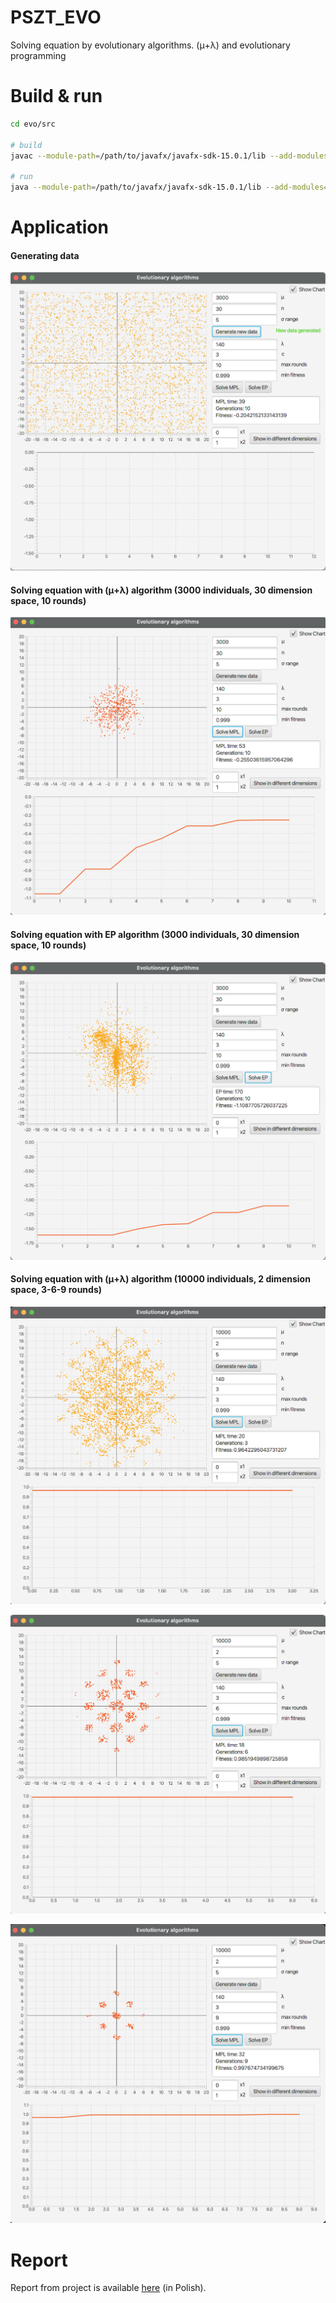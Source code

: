 # PSZT_EVO
Solving equation by evolutionary algorithms. (μ+λ) and evolutionary programming

# Build & run
```bash
cd evo/src

# build
javac --module-path=/path/to/javafx/javafx-sdk-15.0.1/lib --add-modules=javafx.controls,javafx.fxml *.java

# run
java --module-path=/path/to/javafx/javafx-sdk-15.0.1/lib --add-modules=javafx.controls,javafx.fxml Main
```

# Application

<html>
<body>
    <div>
        <h4>Generating data</h4>
        <p>
            <img src="demo/new_data.png">
        </p>
        <h4>Solving equation with (μ+λ) algorithm (3000 individuals, 30 dimension space, 10 rounds)</h4>
        <p>
            <img src="demo/mpl_10rounds_30dim.png">
        </p>
        <h4>Solving equation with EP algorithm (3000 individuals, 30 dimension space, 10 rounds)</h4>
        <p>
            <img src="demo/ep_10rounds_30dim.png">
        </p>
        <h4>Solving equation with (μ+λ) algorithm (10000 individuals, 2 dimension space, 3-6-9 rounds)</h4>
        <p>
            <img src="demo/mpl_3rounds_2dim.png">
        </p>
        <p>
            <img src="demo/mpl_6rounds_2dim.png">
        </p>
        <p>
            <img src="demo/mpl_9rounds_2dim.png">
        </p>
    </div>
</body>
</html>

# Report

Report from project is available [here](docs/Report_PL.pdf) (in Polish).
